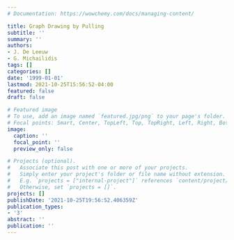 ```yaml
---
# Documentation: https://wowchemy.com/docs/managing-content/

title: Graph Drawing by Pulling
subtitle: ''
summary: ''
authors:
- J. De Leeuw
- G. Michailidis
tags: []
categories: []
date: '1999-01-01'
lastmod: 2021-10-25T15:56:52-04:00
featured: false
draft: false

# Featured image
# To use, add an image named `featured.jpg/png` to your page's folder.
# Focal points: Smart, Center, TopLeft, Top, TopRight, Left, Right, BottomLeft, Bottom, BottomRight.
image:
  caption: ''
  focal_point: ''
  preview_only: false

# Projects (optional).
#   Associate this post with one or more of your projects.
#   Simply enter your project's folder or file name without extension.
#   E.g. `projects = ["internal-project"]` references `content/project/deep-learning/index.md`.
#   Otherwise, set `projects = []`.
projects: []
publishDate: '2021-10-25T19:56:52.406359Z'
publication_types:
- '3'
abstract: ''
publication: ''
---
```

